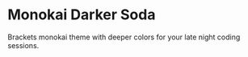 # Monokai Darker Soda
Brackets monokai theme with deeper colors for your late night coding sessions.
